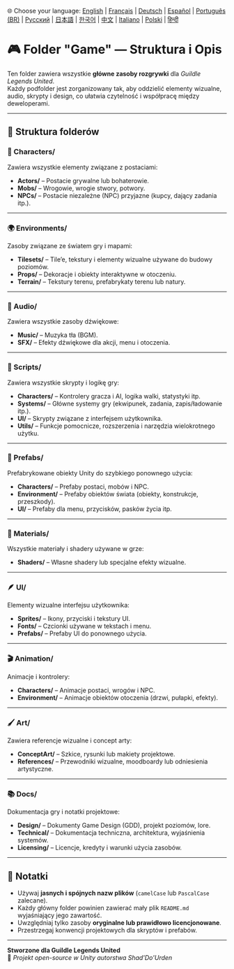 🌐 Choose your language:
[English](Readme.md) | [Français](Readme.fr.md) | [Deutsch](Readme.de.md) | [Español](Readme.es.md) | [Português (BR)](Readme.br.md) | [Русский](Readme.ru.md) | [日本語](Readme.jp.md) | [한국어](Readme.kr.md) | [中文](Readme.cn.md) | [Italiano](Readme.it.md) | [Polski](Readme.pl.md) | [हिन्दी](Readme.in.md)

# 🎮 Folder "Game" — Struktura i Opis

Ten folder zawiera wszystkie **główne zasoby rozgrywki** dla *Guildle Legends United*.  
Każdy podfolder jest zorganizowany tak, aby oddzielić elementy wizualne, audio, skrypty i design, co ułatwia czytelność i współpracę między deweloperami.

---

## 📁 Struktura folderów

### 🧍 Characters/
Zawiera wszystkie elementy związane z postaciami:
- **Actors/** – Postacie grywalne lub bohaterowie.
- **Mobs/** – Wrogowie, wrogie stwory, potwory.
- **NPCs/** – Postacie niezależne (NPC) przyjazne (kupcy, dający zadania itp.).

---

### 🌍 Environments/
Zasoby związane ze światem gry i mapami:
- **Tilesets/** – Tile’e, tekstury i elementy wizualne używane do budowy poziomów.
- **Props/** – Dekoracje i obiekty interaktywne w otoczeniu.
- **Terrain/** – Tekstury terenu, prefabrykaty terenu lub natury.

---

### 🎵 Audio/
Zawiera wszystkie zasoby dźwiękowe:
- **Music/** – Muzyka tła (BGM).
- **SFX/** – Efekty dźwiękowe dla akcji, menu i otoczenia.

---

### 🧠 Scripts/
Zawiera wszystkie skrypty i logikę gry:
- **Characters/** – Kontrolery gracza i AI, logika walki, statystyki itp.
- **Systems/** – Główne systemy gry (ekwipunek, zadania, zapis/ładowanie itp.).
- **UI/** – Skrypty związane z interfejsem użytkownika.
- **Utils/** – Funkcje pomocnicze, rozszerzenia i narzędzia wielokrotnego użytku.

---

### 🧱 Prefabs/
Prefabrykowane obiekty Unity do szybkiego ponownego użycia:
- **Characters/** – Prefaby postaci, mobów i NPC.
- **Environment/** – Prefaby obiektów świata (obiekty, konstrukcje, przeszkody).
- **UI/** – Prefaby dla menu, przycisków, pasków życia itp.

---

### 🎨 Materials/
Wszystkie materiały i shadery używane w grze:
- **Shaders/** – Własne shadery lub specjalne efekty wizualne.

---

### 🪶 UI/
Elementy wizualne interfejsu użytkownika:
- **Sprites/** – Ikony, przyciski i tekstury UI.
- **Fonts/** – Czcionki używane w tekstach i menu.
- **Prefabs/** – Prefaby UI do ponownego użycia.

---

### 🎬 Animation/
Animacje i kontrolery:
- **Characters/** – Animacje postaci, wrogów i NPC.
- **Environment/** – Animacje obiektów otoczenia (drzwi, pułapki, efekty).

---

### 🖌️ Art/
Zawiera referencje wizualne i concept arty:
- **ConceptArt/** – Szkice, rysunki lub makiety projektowe.
- **References/** – Przewodniki wizualne, moodboardy lub odniesienia artystyczne.

---

### 📚 Docs/
Dokumentacja gry i notatki projektowe:
- **Design/** – Dokumenty Game Design (GDD), projekt poziomów, lore.
- **Technical/** – Dokumentacja techniczna, architektura, wyjaśnienia systemów.
- **Licensing/** – Licencje, kredyty i warunki użycia zasobów.

---

## 🧾 Notatki

- Używaj **jasnych i spójnych nazw plików** (`camelCase` lub `PascalCase` zalecane).  
- Każdy główny folder powinien zawierać mały plik `README.md` wyjaśniający jego zawartość.  
- Uwzględniaj tylko zasoby **oryginalne lub prawidłowo licencjonowane**.  
- Przestrzegaj konwencji projektowych dla skryptów i prefabów.

---

**Stworzone dla Guildle Legends United**  
🧙 *Projekt open-source w Unity autorstwa Shad'Do'Urden*

